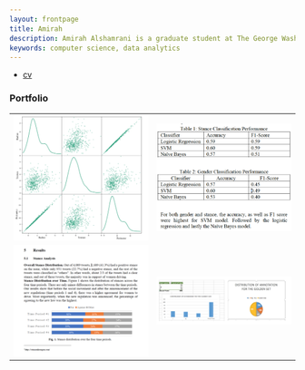 ```yaml
---
layout: frontpage
title: Amirah
description: Amirah Alshamrani is a graduate student at The George Washington University. I study Computer Science with focus on Database and Information retreival Systems.
keywords: computer science, data analytics
---
```


<div class="navbar">
  <div class="navbar-inner">
      <ul class="nav">
          <li><a href="{{ BASE_PATH }}/assets/CV_Amirah.pdf">cv</a></li>
      </ul>
  </div>
</div>

### <a name="Portfolio"></a>Portfolio

<table class="wide">
<tr>
  <td class="left">
    <a href="pages/publpics/tian2016_fig4.html">
        <img src="assets/publpics/Breast_Cancer_Analysis.png" alt="Tian et
        al. (2016) Fig 4"  title="Breast_Cancer_Analysis"/>
    </a>
  </td>
  <td class="right">
    <a href="pages/publpics/tian2016_fig4.html">
        <img src="assets/publpics/Arabic_Sentiment_Analysis.png" alt="Tian et
        al. (2016) Fig 4" title="Tian et al. (2016) Fig 4"/>
    </a>
  </td>
</tr>
<tr>
  <td class="left">
    <a href="pages/publpics/samplemixups_fig7.html">
        <img src="assets/publpics/Controversial_Topic_Analysis.png" alt="Broman et al. (2013) Fig 7" title="Controversial_Topic_Analysis Fig"/>
    </a>
  </td>
  <td class="right">
    <a href="pages/publpics/isletc6_fig4.html">
        <img src="assets/publpics/amazon_mturk_analysis.png"  title="Tian et al. (2015) Fig 4"/>
    </a>
  </td>
</tr>
</table>
